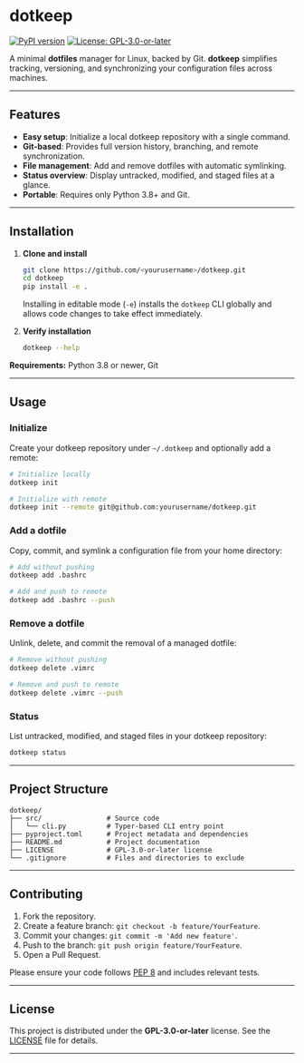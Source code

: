 # dotkeep

[![PyPI version](https://img.shields.io/pypi/v/dotkeep)](https://pypi.org/project/dotkeep)
[![License: GPL-3.0-or-later](https://img.shields.io/badge/License-GPLv3-blue.svg)](https://opensource.org/licenses/GPL-3.0)

A minimal **dotfiles** manager for Linux, backed by Git. **dotkeep** simplifies tracking, versioning, and synchronizing your configuration files across machines.

---

## Features

* **Easy setup**: Initialize a local dotkeep repository with a single command.
* **Git-based**: Provides full version history, branching, and remote synchronization.
* **File management**: Add and remove dotfiles with automatic symlinking.
* **Status overview**: Display untracked, modified, and staged files at a glance.
* **Portable**: Requires only Python 3.8+ and Git.

---

## Installation

1. **Clone and install**

   ```bash
   git clone https://github.com/<yourusername>/dotkeep.git
   cd dotkeep
   pip install -e .
   ```

   Installing in editable mode (`-e`) installs the `dotkeep` CLI globally and allows code changes to take effect immediately.

2. **Verify installation**

   ```bash
   dotkeep --help
   ```

**Requirements:** Python 3.8 or newer, Git

---

## Usage

### Initialize

Create your dotkeep repository under `~/.dotkeep` and optionally add a remote:

```bash
# Initialize locally
dotkeep init

# Initialize with remote
dotkeep init --remote git@github.com:yourusername/dotkeep.git
```

### Add a dotfile

Copy, commit, and symlink a configuration file from your home directory:

```bash
# Add without pushing
dotkeep add .bashrc

# Add and push to remote
dotkeep add .bashrc --push
```

### Remove a dotfile

Unlink, delete, and commit the removal of a managed dotfile:

```bash
# Remove without pushing
dotkeep delete .vimrc

# Remove and push to remote
dotkeep delete .vimrc --push
```

### Status

List untracked, modified, and staged files in your dotkeep repository:

```bash
dotkeep status
```

---

## Project Structure

```
dotkeep/
├── src/                # Source code
│   └── cli.py          # Typer-based CLI entry point
├── pyproject.toml      # Project metadata and dependencies
├── README.md           # Project documentation
├── LICENSE             # GPL-3.0-or-later license
└── .gitignore          # Files and directories to exclude
```

---

## Contributing

1. Fork the repository.
2. Create a feature branch: `git checkout -b feature/YourFeature`.
3. Commit your changes: `git commit -m 'Add new feature'`.
4. Push to the branch: `git push origin feature/YourFeature`.
5. Open a Pull Request.

Please ensure your code follows [PEP 8](https://peps.python.org/pep-0008/) and includes relevant tests.

---

## License

This project is distributed under the **GPL-3.0-or-later** license. See the [LICENSE](LICENSE) file for details.

---
